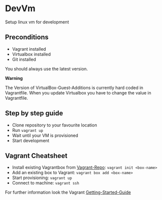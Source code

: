 # DevVm
Setup linux vm for development

## Preconditions
* Vagrant installed
* Virtualbox installed
* Git installed

You should always use the latest version.

**Warning**

The Version of VirtualBox-Guest-Additions is currently hard coded in Vagrantfile. When you update Virtualbox you have to change 
the value in Vagrantfile.

## Step by step guide
* Clone repository to your favourite location
* Run `vagrant up`
* Wait until your VM is provisioned
* Start development

## Vagrant Cheatsheet
* Install existing Vagrantbox from [Vagrant-Repo](https://app.vagrantup.com/boxes/search): `vagrant init <box-name>`
* Add an existing box to Vagrant: `vagrant box add <box-name>`
* Start provisioning: `vagrant up`
* Connect to machine: `vagrant ssh`

For further information look the Vagrant [Getting-Started-Guide](https://www.vagrantup.com/intro/getting-started/)
